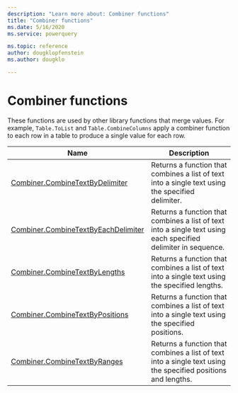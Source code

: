 ```yaml
---
description: "Learn more about: Combiner functions"
title: "Combiner functions"
ms.date: 5/16/2020
ms.service: powerquery

ms.topic: reference
author: dougklopfenstein
ms.author: dougklo

---
```

# Combiner functions

These functions are used by other library functions that merge values. For example, `Table.ToList` and `Table.CombineColumns` apply a combiner function to each row in a table to produce a single value for each row.

|Name|Description|
|------------|---------------|
|[Combiner.CombineTextByDelimiter](combiner-combinetextbydelimiter.md)|Returns a function that combines a list of text into a single text using the specified delimiter.|
|[Combiner.CombineTextByEachDelimiter](combiner-combinetextbyeachdelimiter.md)|Returns a function that combines a list of text into a single text using each specified delimiter in sequence.|
|[Combiner.CombineTextByLengths](combiner-combinetextbylengths.md)|Returns a function that combines a list of text into a single text using the specified lengths.|
|[Combiner.CombineTextByPositions](combiner-combinetextbypositions.md)|Returns a function that combines a list of text into a single text using the specified positions.|
|[Combiner.CombineTextByRanges](combiner-combinetextbyranges.md)|Returns a function that combines a list of text into a single text using the specified positions and lengths.|
